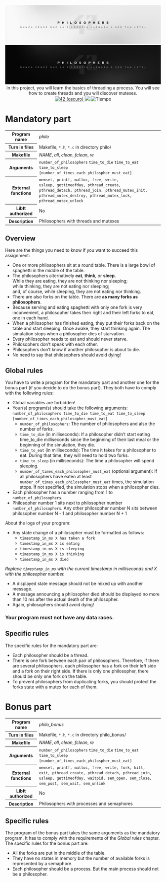 <div align="center">
    <img src="https://github.com/15Galan/42_project-readmes/blob/master/banners/cursus/projects/philosophers-light.png?raw=true#gh-light-mode-only" alt="Banner (claro)" />
    <img src="https://github.com/15Galan/42_project-readmes/blob/master/banners/cursus/projects/philosophers-dark.png?raw=true#gh-dark-mode-only" alt="Banner (oscuro)" />
    <br>
   In this project, you will learn the basics of threading a process.
You will see how to create threads and you will discover mutexes.
    <br>
    <a href='https://profile.intra.42.fr/users/alvega-g' target="_blank">
        <img alt='42 (oscuro)' src='https://img.shields.io/badge/Málaga-black?style=flat&logo=42&logoColor=white'/>
    </a>
    <img src="https://img.shields.io/badge/score- WIP%20%2F%20100-success?color=%2312bab9&style=flat" />
    <img src="https://wakatime.com/badge/user/018cd069-7ab6-4658-9d62-78d9b3970dd2/project/018d45c2-ef90-4521-a146-62b21e2ddfe5.svg" alt="Tiempo" />
</div>

# Mandatory part

<table>
  <tr>
    <th>Program name</th>
    <td><em>philo</em></td>
  </tr>
  <tr>
    <th>Turn in files</th>
    <td>Makefile, <code>*.h</code>, <code>*.c</code> in directory philo/</td>
  </tr>
  <tr>
	<th>Makefile</th>
	<td><em>NAME</em>, <em>all</em>, <em>clean</em>, <em>fclean</em>, <em>re</em></td>
  </tr>
  <tr>
    <th>Arguments</th>
    <td><code>number_of_philosophers</code> <code>time_to_die</code> <code>time_to_eat</code> <code>time_to_sleep</code> <code>[number_of_times_each_philospher_must_eat]</code></td>
  </tr>
  <tr>
    <th>External functions</th>
    <td> <code>memset, printf, malloc, free, write,
usleep, gettimeofday, pthread_create,
pthread_detach, pthread_join, pthread_mutex_init,
pthread_mutex_destroy, pthread_mutex_lock,
pthread_mutex_unlock</code>
  </tr>
  <tr>
	<th>Libft authorized</th>
	<td>No</td>
  </td>
  <tr>
    <th>Description</th>
    <td>Philosophers with threads and mutexes</td>
  </tr>
</table>

## Overview

Here are the things you need to know if you want to succeed this assignment:
- One or more philosophers sit at a round table.
There is a large bowl of spaghetti in the middle of the table.
- The philosophers alternatively <b>eat</b>, <b>think</b>, or <b>sleep</b>.<br>
While they are eating, they are not thinking nor sleeping;<br>
while thinking, they are not eating nor sleeping;<br>
and, of course, while sleeping, they are not eating nor thinking.
- There are also forks on the table. There are <b>as many forks as philosophers</b>.
- Because serving and eating spaghetti with only one fork is very inconvenient, a
philosopher takes their right and their left forks to eat, one in each hand.
- When a philosopher has finished eating, they put their forks back on the table and
start sleeping. Once awake, they start thinking again. The simulation stops when
a philosopher dies of starvation.
- Every philosopher needs to eat and should never starve.
- Philosophers don’t speak with each other.
- Philosophers don’t know if another philosopher is about to die.
- No need to say that philosophers should avoid dying!

## Global rules

You have to write a program for the mandatory part and another one for the bonus part
(if you decide to do the bonus part). They both have to comply with the following rules:
- Global variables are forbidden!
- Your(s) program(s) should take the following arguments:
<code>number_of_philosophers time_to_die time_to_eat time_to_sleep
[number_of_times_each_philosopher_must_eat]</code>
	- <code>number_of_philosophers</code>: The number of philosophers and also the number
of forks.
	- <code>time_to_die</code> (in milliseconds): If a philosopher didn’t start eating time_to_die
milliseconds since the beginning of their last meal or the beginning of the simulation, they die.
	- <code>time_to_eat</code> (in milliseconds): The time it takes for a philosopher to eat.
During that time, they will need to hold two forks.
	- <code>time_to_sleep</code> (in milliseconds): The time a philosopher will spend sleeping.
	- <code>number_of_times_each_philosopher_must_eat</code> (optional argument): If all
philosophers have eaten at least <code>number_of_times_each_philosopher_must_eat</code>
times, the simulation stops. If not specified, the simulation stops when a
philosopher dies.
- Each philosopher has a number ranging from 1 to <code>number_of_philosophers</code>.
- Philosopher number 1 sits next to philosopher number <code>number_of_philosophers</code>.
Any other philosopher number N sits between philosopher number N - 1 and philosopher number N + 1

About the logs of your program:
- Any state change of a philosopher must be formatted as follows:
	- <code>timestamp_in_ms X has taken a fork</code>
	- <code>timestamp_in_ms X is eating</code>
	- <code>timestamp_in_ms X is sleeping</code>
	- <code>timestamp_in_ms X is thinking</code>
	- <code>timestamp_in_ms X died</code>

<em>Replace <code>timestamp_in_ms</code> with the current timestamp in milliseconds
and X with the philosopher number.</em>
- A displayed state message should not be mixed up with another message.
- A message announcing a philosopher died should be displayed no more than 10 ms
after the actual death of the philosopher.
- Again, philosophers should avoid dying!

 ### Your program must not have any data races.

## Specific rules

The specific rules for the mandatory part are:
- Each philosopher should be a thread.
- There is one fork between each pair of philosophers. Therefore, if there are several
philosophers, each philosopher has a fork on their left side and a fork on their right
side. If there is only one philosopher, there should be only one fork on the table.
- To prevent philosophers from duplicating forks, you should protect the forks state
with a mutex for each of them.

# Bonus part

<table>
  <tr>
    <th>Program name</th>
    <td><em>philo_bonus</em></td>
  </tr>
  <tr>
    <th>Turn in files</th>
    <td>Makefile, <code>*.h</code>, <code>*.c</code> in directory philo_bonus/</td>
  </tr>
  <tr>
	<th>Makefile</th>
	<td><em>NAME</em>, <em>all</em>, <em>clean</em>, <em>fclean</em>, <em>re</em></td>
  </tr>
  <tr>
    <th>Arguments</th>
    <td><code>number_of_philosophers</code> <code>time_to_die</code> <code>time_to_eat</code> <code>time_to_sleep</code> <code>[number_of_times_each_philospher_must_eat]</code></td>
  </tr>
  <tr>
    <th>External functions</th>
    <td> <code>memset, printf, malloc, free, write, fork, kill,
exit, pthread_create, pthread_detach, pthread_join,
usleep, gettimeofday, waitpid, sem_open, sem_close,
sem_post, sem_wait, sem_unlink</code>
  </tr>
  <tr>
	<th>Libft authorized</th>
	<td>No</td>
  </td>
  <tr>
    <th>Description</th>
    <td>Philosophers with processes and semaphores</td>
  </tr>
</table>

## Specific rules

The program of the bonus part takes the same arguments as the mandatory program.
It has to comply with the requirements of the <em>Global rules</em> chapter.
The specific rules for the bonus part are:
- All the forks are put in the middle of the table.
- They have no states in memory but the number of available forks is represented by
a semaphore.
- Each philosopher should be a process. But the main process should not be a
philosopher.